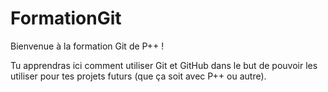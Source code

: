 # FormationGit

Bienvenue à la formation Git de P++ !

Tu apprendras ici comment utiliser Git et GitHub dans le but de pouvoir les utiliser pour tes projets futurs (que ça soit avec P++ ou autre).

